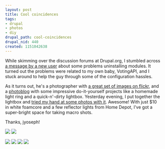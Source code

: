 ```yaml
--- 
layout: post
title: Cool coincidences
tags: 
- drupal
- photos
- diy
drupal_path: cool-coincidences
drupal_nid: 440
created: 1151042638
---
```

While skimming over the discussion forums at Drupal.org, I stumbled across <a href="http://drupal.org/node/69125">a message by a new user</a> about some problems uninstalling modules. It turned out the problems were related to my own baby, VotingAPI, and I stuck around to help the guy through some of the configuration hassles.



As it turns out, he's a photographer with <a href="http://www.flickr.com/people/jyoseph/">a great set of images on flickr</a>, and a <a href="http://www.jyoseph.com/photoblog/">photoblog</a> with some impressive do-it-yourself projects like a homemade light ring and a quick-n'-dirty lightbox. Yesterday evening, I put together the lightbox and <a href="http://www.flickr.com/photos/jeffeaton/tags/macro/">tried my hand at some photos with it</a>. Awesome! With just $10 in white foamcore and a few reflector lights from Home Depot, I've got a super-bright space for taking macro shots.



Thanks, jyoseph!



<img class="flickrsitckr_image" src="http://static.flickr.com/67/173060162_df8e7ffd52.jpg"/>



<img class="flickrsitckr_image" src="http://static.flickr.com/75/173059842_dde143d0d9.jpg"/>



<img class="flickrsitckr_image" src="http://static.flickr.com/51/173059985_2dc5070b0c_t.jpg"/> <img class="flickrsitckr_image" src="http://static.flickr.com/65/173060034_38d32fde20_t.jpg"/> <img class="flickrsitckr_image" src="http://static.flickr.com/65/173060199_db5c1d6865_t.jpg"/> <img class="flickrsitckr_image" src="http://static.flickr.com/65/173061623_7468cc0979_t.jpg"/>

